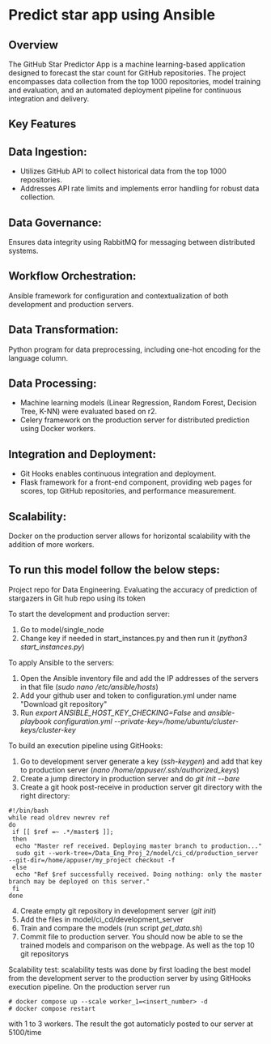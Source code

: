 # Predict star app using Ansible 

## Overview

The GitHub Star Predictor App is a machine learning-based application designed to forecast the star count for GitHub repositories. The project encompasses data collection from the top 1000 repositories, model training and evaluation, and an automated deployment pipeline for continuous integration and delivery.

## Key Features

## Data Ingestion:
* Utilizes GitHub API to collect historical data from the top 1000 repositories.
* Addresses API rate limits and implements error handling for robust data collection.
## Data Governance:
Ensures data integrity using RabbitMQ for messaging between distributed systems.
## Workflow Orchestration:
Ansible framework for configuration and contextualization of both development and production servers.
## Data Transformation:
Python program for data preprocessing, including one-hot encoding for the language column.
## Data Processing:
* Machine learning models (Linear Regression, Random Forest, Decision Tree, K-NN) were evaluated based on r2.
* Celery framework on the production server for distributed prediction using Docker workers.
## Integration and Deployment:
* Git Hooks enables continuous integration and deployment.
* Flask framework for a front-end component, providing web pages for scores, top GitHub repositories, and performance measurement.
## Scalability:
Docker on the production server allows for horizontal scalability with the addition of more workers.

## To run this model follow the below steps:
Project repo for Data Engineering.
Evaluating the accuracy of prediction of stargazers in Git hub repo using its token 

To start the development and production server: 
1. Go to model/single_node
2. Change key if needed in start_instances.py and then run it (*python3 start_instances.py*)

To apply Ansible to the servers:
1. Open the Ansible inventory file and add the IP addresses of the servers in that file (*sudo nano /etc/ansible/hosts*)
2. Add your github user and token to configuration.yml under name "Download git repository"
3. Run *export ANSIBLE_HOST_KEY_CHECKING=False* and *ansible-playbook configuration.yml --private-key=/home/ubuntu/cluster-keys/cluster-key*

To build an execution pipeline using GitHooks:
1. Go to development server generate a key (*ssh-keygen*) and add that key to production server (*nano /home/appuser/.ssh/authorized_keys*)
2. Create a jump directory in production server and do *git init --bare*
3. Create a git hook post-receive in production server git directory with the right directory: 
```
#!/bin/bash
while read oldrev newrev ref
do
 if [[ $ref =~ .*/master$ ]];
 then
  echo "Master ref received. Deploying master branch to production..."
  sudo git --work-tree=/Data_Eng_Proj_2/model/ci_cd/production_server --git-dir=/home/appuser/my_project checkout -f
 else
  echo "Ref $ref successfully received. Doing nothing: only the master branch may be deployed on this server."
 fi
done
```
4. Create empty git repository in development server (*git init*)
5. Add the files in model/ci_cd/development_server
6. Train and compare the models (run script *get_data.sh*)
7. Commit file to production server.
You should now be able to se the trained models and comparison on the webpage. As well as the top 10 git repositorys

Scalability test:
scalability tests was done by first loading the best model from the development server to the production server by using GitHooks execution pipeline. On the production server run
```
# docker compose up --scale worker_1=<insert_number> -d
# docker compose restart
```
with 1 to 3 workers. The result the  got automaticly posted to our server at 5100/time

